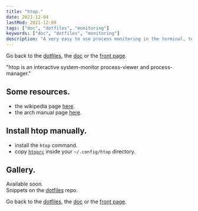 ```yaml
---
title: "htop."
date: 2021-12-04
lastMod: 2021-12-09
tags: ["doc", "dotfiles", "monitoring"]
keywords: ["doc", "dotfiles", "monitoring"]
description: "A very easy to use process monitoring in the terminal, to manage, look at or kill processes. Some elements to install the config are given."
---
```

Go back to the [dotfiles](/public/doc/config/dotfiles), the [doc](/public/doc/config) or the [front page](/public).  

"htop is an interactive system-monitor process-viewer and process-manager."


## Some resources.
- the wikipedia page [here](https://en.wikipedia.org/wiki/Htop).
- the arch manual page [here](https://man.archlinux.org/man/htop.1.en).

## Install htop manually.
- install the `htop` command.
- copy [`htoprc`] inside your `~/.config/htop` directory.

## Gallery.
Available soon.  
Snippets on the [dotfiles](https://github.com/a2n-s/dotfiles#4-gallery-toc) repo.

Go back to the [dotfiles](/public/doc/config/dotfiles), the [doc](/public/doc/config) or the [front page](/public).  

[`htoprc`]: https://github.com/a2n-s/dotfiles/blob/main/.config/htop/htoprc
